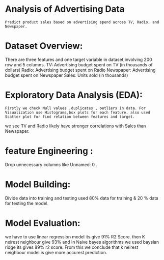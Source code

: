 # Analysis of Advertising Data
    Predict product sales based on advertising spend across TV, Radio, and Newspaper.
# Dataset Overview:
   There are three features and one target variable in dataset,involving 200 row and 5 columns. 
TV: Advertising budget spent on TV (in thousands of dollars)
Radio: Advertising budget spent on Radio
Newspaper: Advertising budget spent on Newspaper
Sales: Units sold (in thousands)

# Exploratory Data Analysis (EDA):
    Firstly we check Null values ,duplicates , outliers in data. For Visualization use Histograms,box plots for each feature. also used Scatter plot for find relation between features and target.
 we see TV and Radio likely have stronger correlations with Sales than Newspaper.
# feature Engineering :
  Drop unnecessary columns like Unnamed: 0 .
# Model Building:
Divide data into training and testing used 80% data for training & 20 % data for testing the model.
# Model Evaluation:
   we have to use linear regression model its give 91% R2 Score. then K neirest neighbour give 93% and In Naive bayes algorithms we used baysian ridge its gives 89% r2 score.
From this we conclude that k neirest neighbour model is give more accurest prediction.

